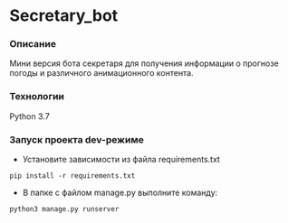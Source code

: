 # Secretary_bot
### Описание
Мини версия бота секретаря для получения информации о прогнозе погоды и различного анимационного контента.
### Технологии
Python 3.7
### Запуск проекта dev-режиме
- Установите зависимости из файла requirements.txt
```
pip install -r requirements.txt
``` 
- В папке с файлом manage.py выполните команду:
```
python3 manage.py runserver
```
